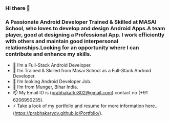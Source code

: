 ﻿### Hi there 👋

### A Passionate Android Developer Trained & Skilled at MASAI School, who loves to develop and design Android Apps.A team player, good at designing a Professional App. I work efficiently with others and maintain good interpersonal relationships.Looking for an opportunity where I can contribute and enhance my skills.


- 🔭 I’m a Full-Stack Android Developer.
- 🌱 I’m Trained & Skilled from Masai School as a Full-Stack Android Developer.
- 👯 I’m looking Android Developer Job.
- 💬 I’m from Munger, Bihar India.
- 📫 My Email ID is (prabhakarkr802@gmail.com) contact no (+91 6206950235).
- ⚡ Take a look of my portfolio and resume for more information here..(https://prabhakarydv.github.io/Portfolio/).



<!-- ![Prabhakar's github stats](https://github-readme-stats.vercel.app/api?username=mrashishraj&show_icons=true&theme=radical) -->
